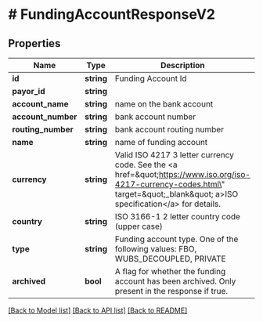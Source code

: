 # # FundingAccountResponseV2

## Properties

Name | Type | Description | Notes
------------ | ------------- | ------------- | -------------
**id** | **string** | Funding Account Id | [optional]
**payor_id** | **string** |  | [optional]
**account_name** | **string** | name on the bank account | [optional]
**account_number** | **string** | bank account number | [optional]
**routing_number** | **string** | bank account routing number | [optional]
**name** | **string** | name of funding account | [optional]
**currency** | **string** | Valid ISO 4217 3 letter currency code. See the &lt;a href&#x3D;\&quot;https://www.iso.org/iso-4217-currency-codes.html\&quot; target&#x3D;\&quot;_blank\&quot; a&gt;ISO specification&lt;/a&gt; for details. | [optional]
**country** | **string** | ISO 3166-1 2 letter country code (upper case) | [optional]
**type** | **string** | Funding account type. One of the following values: FBO, WUBS_DECOUPLED, PRIVATE | [optional]
**archived** | **bool** | A flag for whether the funding account has been archived.  Only present in the response if true. | [optional]

[[Back to Model list]](../../README.md#models) [[Back to API list]](../../README.md#endpoints) [[Back to README]](../../README.md)

